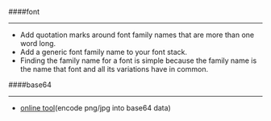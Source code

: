 ####font
- - -
- Add quotation marks around font family names that are more than one word long.
- Add a generic font family name to your font stack. 
- Finding the family name for a font is simple because the family name is the name that font and all its variations have in common.

####base64
- - -
- [online tool](http://www.askapache.com/online-tools/base64-image-converter/)(encode png/jpg into base64 data)